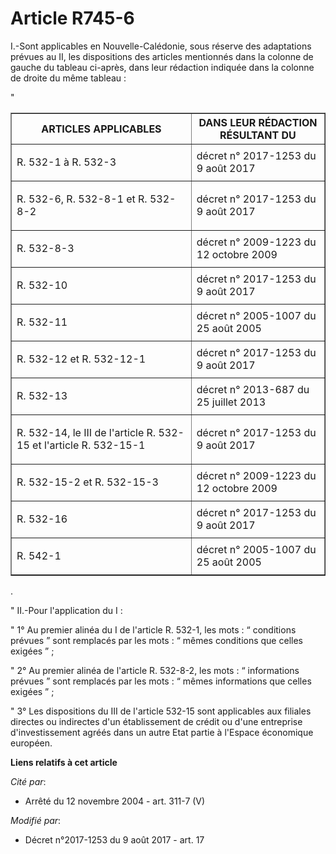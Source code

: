 # Article R745-6

I.-Sont applicables en Nouvelle-Calédonie, sous réserve des adaptations prévues au II, les dispositions des articles
mentionnés dans la colonne de gauche du tableau ci-après, dans leur rédaction indiquée dans la colonne de droite du même
tableau :

"

<table border="1">
  <tbody>
    <tr>
      <th>ARTICLES APPLICABLES</th>
      <th>DANS LEUR RÉDACTION RÉSULTANT DU</th>
    </tr>
    <tr>
      <td align="left">

R. 532-1 à R. 532-3

</td>
      <td align="left">décret n° 2017-1253 du 9 août 2017 </td>
    </tr>
    <tr>
      <td align="left">

R. 532-6, R. 532-8-1 et R. 532-8-2

</td>
      <td align="left">décret n° 2017-1253 du 9 août 2017 </td>
    </tr>
    <tr>
      <td align="left">

R. 532-8-3

</td>
      <td align="left">décret n° 2009-1223 du 12 octobre 2009 </td>
    </tr>
    <tr>
      <td align="left">

R. 532-10

</td>
      <td align="left">décret n° 2017-1253 du 9 août 2017 </td>
    </tr>
    <tr>
      <td align="left">

R. 532-11

</td>
      <td align="left">décret n° 2005-1007 du 25 août 2005 </td>
    </tr>
    <tr>
      <td align="left">

R. 532-12 et R. 532-12-1

</td>
      <td align="left">décret n° 2017-1253 du 9 août 2017 </td>
    </tr>
    <tr>
      <td align="left">

R. 532-13

</td>
      <td align="left">décret n° 2013-687 du 25 juillet 2013 </td>
    </tr>
    <tr>
      <td align="left">

R. 532-14, le III de l'article R. 532-15 et l'article R. 532-15-1

</td>
      <td align="left">décret n° 2017-1253 du 9 août 2017 </td>
    </tr>
    <tr>
      <td align="left">

R. 532-15-2 et R. 532-15-3

</td>
      <td align="left">décret n° 2009-1223 du 12 octobre 2009 </td>
    </tr>
    <tr>
      <td align="left">

R. 532-16

</td>
      <td align="left">décret n° 2017-1253 du 9 août 2017 </td>
    </tr>
    <tr>
      <td align="left">

R. 542-1

</td>
      <td align="left">décret n° 2005-1007 du 25 août 2005</td>
    </tr>
  </tbody>
</table>

.

" II.-Pour l'application du I :

" 1° Au premier alinéa du I de l'article R. 532-1, les mots : “ conditions prévues ” sont remplacés par les mots : “ mêmes
conditions que celles exigées ” ;

" 2° Au premier alinéa de l'article R. 532-8-2, les mots : “ informations prévues ” sont remplacés par les mots : “ mêmes
informations que celles exigées ” ;

" 3° Les dispositions du III de l'article 532-15 sont applicables aux filiales directes ou indirectes d'un établissement de
crédit ou d'une entreprise d'investissement agréés dans un autre Etat partie à l'Espace économique européen.

**Liens relatifs à cet article**

_Cité par_:

  - Arrêté du 12 novembre 2004 - art. 311-7 (V)

_Modifié par_:

  - Décret n°2017-1253 du 9 août 2017 - art. 17
